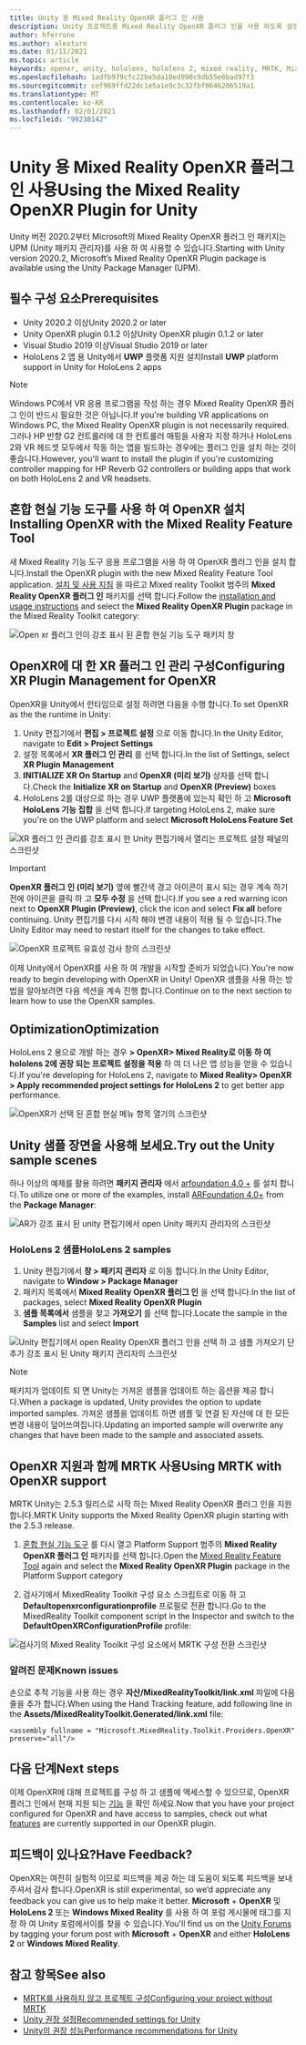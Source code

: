 ```yaml
---
title: Unity 용 Mixed Reality OpenXR 플러그 인 사용
description: Unity 프로젝트용 Mixed Reality OpenXR 플러그 인을 사용 하도록 설정 하는 방법에 대해 알아봅니다.
author: hferrone
ms.author: alexturn
ms.date: 01/11/2021
ms.topic: article
keywords: openxr, unity, hololens, hololens 2, mixed reality, MRTK, Mixed Reality Toolkit, 보강 현실, 가상 현실, 혼합 현실 헤드셋, 학습, 자습서, 시작
ms.openlocfilehash: 1adfb979cfc22be5da18ed990c9db55e6bad97f3
ms.sourcegitcommit: cef969ffd22dc1e5a1e9c3c32fbf0646206519a1
ms.translationtype: MT
ms.contentlocale: ko-KR
ms.lasthandoff: 02/01/2021
ms.locfileid: "99238142"
---
```

# <a name="using-the-mixed-reality-openxr-plugin-for-unity"></a><span data-ttu-id="1c14e-104">Unity 용 Mixed Reality OpenXR 플러그 인 사용</span><span class="sxs-lookup"><span data-stu-id="1c14e-104">Using the Mixed Reality OpenXR Plugin for Unity</span></span>

<span data-ttu-id="1c14e-105">Unity 버전 2020.2부터 Microsoft의 Mixed Reality OpenXR 플러그 인 패키지는 UPM (Unity 패키지 관리자)를 사용 하 여 사용할 수 있습니다.</span><span class="sxs-lookup"><span data-stu-id="1c14e-105">Starting with Unity version 2020.2, Microsoft’s Mixed Reality OpenXR Plugin package is available using the Unity Package Manager (UPM).</span></span>

## <a name="prerequisites"></a><span data-ttu-id="1c14e-106">필수 구성 요소</span><span class="sxs-lookup"><span data-stu-id="1c14e-106">Prerequisites</span></span>

* <span data-ttu-id="1c14e-107">Unity 2020.2 이상</span><span class="sxs-lookup"><span data-stu-id="1c14e-107">Unity 2020.2 or later</span></span>
* <span data-ttu-id="1c14e-108">Unity OpenXR plugin 0.1.2 이상</span><span class="sxs-lookup"><span data-stu-id="1c14e-108">Unity OpenXR plugin 0.1.2 or later</span></span>
* <span data-ttu-id="1c14e-109">Visual Studio 2019 이상</span><span class="sxs-lookup"><span data-stu-id="1c14e-109">Visual Studio 2019 or later</span></span>
* <span data-ttu-id="1c14e-110">HoloLens 2 앱 용 Unity에서 **UWP** 플랫폼 지원 설치</span><span class="sxs-lookup"><span data-stu-id="1c14e-110">Install **UWP** platform support in Unity for HoloLens 2 apps</span></span>

> [!NOTE]
> <span data-ttu-id="1c14e-111">Windows PC에서 VR 응용 프로그램을 작성 하는 경우 Mixed Reality OpenXR 플러그 인이 반드시 필요한 것은 아닙니다.</span><span class="sxs-lookup"><span data-stu-id="1c14e-111">If you're building VR applications on Windows PC, the Mixed Reality OpenXR plugin is not necessarily required.</span></span> <span data-ttu-id="1c14e-112">그러나 HP 반향 G2 컨트롤러에 대 한 컨트롤러 매핑을 사용자 지정 하거나 HoloLens 2와 VR 헤드셋 모두에서 작동 하는 앱을 빌드하는 경우에는 플러그 인을 설치 하는 것이 좋습니다.</span><span class="sxs-lookup"><span data-stu-id="1c14e-112">However, you'll want to install the plugin if you're customizing controller mapping for HP Reverb G2 controllers or building apps that work on both HoloLens 2 and VR headsets.</span></span>

## <a name="installing-openxr-with-the-mixed-reality-feature-tool"></a><span data-ttu-id="1c14e-113">혼합 현실 기능 도구를 사용 하 여 OpenXR 설치</span><span class="sxs-lookup"><span data-stu-id="1c14e-113">Installing OpenXR with the Mixed Reality Feature Tool</span></span>

<span data-ttu-id="1c14e-114">새 Mixed Reality 기능 도구 응용 프로그램을 사용 하 여 OpenXR 플러그 인을 설치 합니다.</span><span class="sxs-lookup"><span data-stu-id="1c14e-114">Install the OpenXR plugin with the new Mixed Reality Feature Tool application.</span></span> <span data-ttu-id="1c14e-115">[설치 및 사용 지침](welcome-to-mr-feature-tool.md) 을 따르고 Mixed reality Toolkit 범주의 **Mixed Reality OpenXR 플러그 인** 패키지를 선택 합니다.</span><span class="sxs-lookup"><span data-stu-id="1c14e-115">Follow the [installation and usage instructions](welcome-to-mr-feature-tool.md) and select the **Mixed Reality OpenXR Plugin** package in the Mixed Reality Toolkit category:</span></span>

![Open xr 플러그 인이 강조 표시 된 혼합 현실 기능 도구 패키지 창](images/feature-tool-openxr.png)

## <a name="configuring-xr-plugin-management-for-openxr"></a><span data-ttu-id="1c14e-117">OpenXR에 대 한 XR 플러그 인 관리 구성</span><span class="sxs-lookup"><span data-stu-id="1c14e-117">Configuring XR Plugin Management for OpenXR</span></span>

<span data-ttu-id="1c14e-118">OpenXR을 Unity에서 런타임으로 설정 하려면 다음을 수행 합니다.</span><span class="sxs-lookup"><span data-stu-id="1c14e-118">To set OpenXR as the the runtime in Unity:</span></span>

1. <span data-ttu-id="1c14e-119">Unity 편집기에서 **편집 > 프로젝트 설정** 으로 이동 합니다.</span><span class="sxs-lookup"><span data-stu-id="1c14e-119">In the Unity Editor, navigate to **Edit > Project Settings**</span></span>
2. <span data-ttu-id="1c14e-120">설정 목록에서 **XR 플러그 인 관리** 를 선택 합니다.</span><span class="sxs-lookup"><span data-stu-id="1c14e-120">In the list of Settings, select **XR Plugin Management**</span></span>
3. <span data-ttu-id="1c14e-121">**INITIALIZE XR On Startup** and **OpenXR (미리 보기)** 상자를 선택 합니다.</span><span class="sxs-lookup"><span data-stu-id="1c14e-121">Check the **Initialize XR on Startup** and **OpenXR (Preview)** boxes</span></span>
4. <span data-ttu-id="1c14e-122">HoloLens 2를 대상으로 하는 경우 UWP 플랫폼에 있는지 확인 하 고 **Microsoft HoloLens 기능 집합** 을 선택 합니다.</span><span class="sxs-lookup"><span data-stu-id="1c14e-122">If targeting HoloLens 2, make sure you're on the UWP platform and select **Microsoft HoloLens Feature Set**</span></span>

![XR 플러그 인 관리를 강조 표시 한 Unity 편집기에서 열리는 프로젝트 설정 패널의 스크린샷](images/openxr-img-05.png)

> [!IMPORTANT]
> <span data-ttu-id="1c14e-124">**OpenXR 플러그 인 (미리 보기)** 옆에 빨간색 경고 아이콘이 표시 되는 경우 계속 하기 전에 아이콘을 클릭 하 고 **모두 수정** 을 선택 합니다.</span><span class="sxs-lookup"><span data-stu-id="1c14e-124">If you see a red warning icon next to **OpenXR Plugin (Preview)**, click the icon and select **Fix all** before continuing.</span></span> <span data-ttu-id="1c14e-125">Unity 편집기를 다시 시작 해야 변경 내용이 적용 될 수 있습니다.</span><span class="sxs-lookup"><span data-stu-id="1c14e-125">The Unity Editor may need to restart itself for the changes to take effect.</span></span>

![OpenXR 프로젝트 유효성 검사 창의 스크린샷](images/openxr-img-06.png)

<span data-ttu-id="1c14e-127">이제 Unity에서 OpenXR를 사용 하 여 개발을 시작할 준비가 되었습니다.</span><span class="sxs-lookup"><span data-stu-id="1c14e-127">You're now ready to begin developing with OpenXR in Unity!</span></span>  <span data-ttu-id="1c14e-128">OpenXR 샘플을 사용 하는 방법을 알아보려면 다음 섹션을 계속 진행 합니다.</span><span class="sxs-lookup"><span data-stu-id="1c14e-128">Continue on to the next section to learn how to use the OpenXR samples.</span></span>

## <a name="optimization"></a><span data-ttu-id="1c14e-129">Optimization</span><span class="sxs-lookup"><span data-stu-id="1c14e-129">Optimization</span></span>

<span data-ttu-id="1c14e-130">HoloLens 2 용으로 개발 하는 경우 **> OpenXR> Mixed Reality로 이동 하 여 hololens 2에 권장 되는 프로젝트 설정을 적용** 하 여 더 나은 앱 성능을 얻을 수 있습니다.</span><span class="sxs-lookup"><span data-stu-id="1c14e-130">If you're developing for HoloLens 2, navigate to **Mixed Reality> OpenXR > Apply recommended project settings for HoloLens 2** to get better app performance.</span></span>

![OpenXR가 선택 된 혼합 현실 메뉴 항목 열기의 스크린샷](images/openxr-img-08.png)

## <a name="try-out-the-unity-sample-scenes"></a><span data-ttu-id="1c14e-132">Unity 샘플 장면을 사용해 보세요.</span><span class="sxs-lookup"><span data-stu-id="1c14e-132">Try out the Unity sample scenes</span></span>

<span data-ttu-id="1c14e-133">하나 이상의 예제를 활용 하려면 **패키지 관리자** 에서 [arfoundation 4.0 +](https://docs.unity3d.com/Packages/com.unity.xr.arfoundation@4.1/manual/index.html#installing-ar-foundation) 를 설치 합니다.</span><span class="sxs-lookup"><span data-stu-id="1c14e-133">To utilize one or more of the examples, install [ARFoundation 4.0+](https://docs.unity3d.com/Packages/com.unity.xr.arfoundation@4.1/manual/index.html#installing-ar-foundation) from the **Package Manager**:</span></span>

![AR가 강조 표시 된 unity 편집기에서 open Unity 패키지 관리자의 스크린샷](images/openxr-img-09.png)

### <a name="hololens-2-samples"></a><span data-ttu-id="1c14e-135">HoloLens 2 샘플</span><span class="sxs-lookup"><span data-stu-id="1c14e-135">HoloLens 2 samples</span></span>

1. <span data-ttu-id="1c14e-136">Unity 편집기에서 **창 > 패키지 관리자** 로 이동 합니다.</span><span class="sxs-lookup"><span data-stu-id="1c14e-136">In the Unity Editor, navigate to **Window > Package Manager**</span></span>
2. <span data-ttu-id="1c14e-137">패키지 목록에서 **Mixed Reality OpenXR 플러그 인** 을 선택 합니다.</span><span class="sxs-lookup"><span data-stu-id="1c14e-137">In the list of packages, select **Mixed Reality OpenXR Plugin**</span></span>
3. <span data-ttu-id="1c14e-138">**샘플 목록에서** 샘플을 찾고 **가져오기** 를 선택 합니다.</span><span class="sxs-lookup"><span data-stu-id="1c14e-138">Locate the sample in the **Samples** list and select **Import**</span></span>

![Unity 편집기에서 open Reality OpenXR 플러그 인을 선택 하 고 샘플 가져오기 단추가 강조 표시 된 Unity 패키지 관리자의 스크린샷](images/openxr-img-03.png)

<!-- ### For all other OpenXR samples

1. In the Unity Editor, navigate to **Window > Package Manager**
2. In the list of packages, select **OpenXR Plugin**
3. Locate the sample in the **Samples** list and select **Import**

![Screenshot of Unity Package Manager open in Unity editor with OpenXR Plugin selected and samples import button highlighted](images/openxr-img-10.png) -->

> [!NOTE]
> <span data-ttu-id="1c14e-140">패키지가 업데이트 되 면 Unity는 가져온 샘플을 업데이트 하는 옵션을 제공 합니다.</span><span class="sxs-lookup"><span data-stu-id="1c14e-140">When a package is updated, Unity provides the option to update imported samples.</span></span>  <span data-ttu-id="1c14e-141">가져온 샘플을 업데이트 하면 샘플 및 연결 된 자산에 대 한 모든 변경 내용이 덮어쓰여집니다.</span><span class="sxs-lookup"><span data-stu-id="1c14e-141">Updating an imported sample will overwrite any changes that have been made to the sample and associated assets.</span></span>

## <a name="using-mrtk-with-openxr-support"></a><span data-ttu-id="1c14e-142">OpenXR 지원과 함께 MRTK 사용</span><span class="sxs-lookup"><span data-stu-id="1c14e-142">Using MRTK with OpenXR support</span></span>

<span data-ttu-id="1c14e-143">MRTK Unity는 2.5.3 릴리스로 시작 하는 Mixed Reality OpenXR 플러그 인을 지원 합니다.</span><span class="sxs-lookup"><span data-stu-id="1c14e-143">MRTK Unity supports the Mixed Reality OpenXR plugin starting with the 2.5.3 release.</span></span>  

1. <span data-ttu-id="1c14e-144">[혼합 현실 기능 도구](welcome-to-mr-feature-tool.md) 를 다시 열고 Platform Support 범주의 **Mixed Reality OpenXR 플러그 인** 패키지를 선택 합니다.</span><span class="sxs-lookup"><span data-stu-id="1c14e-144">Open the [Mixed Reality Feature Tool](welcome-to-mr-feature-tool.md) again and select the **Mixed Reality OpenXR Plugin** package in the Platform Support category</span></span>

<!-- MRTK plugins can be installed from the same scoped registries as you set up when [installing the Mixed Reality OpenXR plugin](#installing-the-mixed-reality-openxr-plugin). You can find more detailed information in the [MRTK documentation](https://microsoft.github.io/MixedRealityToolkit-Unity/Documentation/usingupm.html#registering-the-mixed-reality-component-server).

1. Add following packages in your **[projectRoot]/Packages/manifest.json** file:

```json
"dependencies": {
    "com.microsoft.mixedreality.toolkit.foundation": "2.5.3",
    "com.microsoft.mixedreality.toolkit.tools": "2.5.3",
    "com.microsoft.mixedreality.toolkit.examples": "2.5.3",
    …
}
``` -->

2. <span data-ttu-id="1c14e-145">검사기에서 MixedReality Toolkit 구성 요소 스크립트로 이동 하 고 **Defaultopenxrconfigurationprofile** 프로필로 전환 합니다.</span><span class="sxs-lookup"><span data-stu-id="1c14e-145">Go to the MixedReality Toolkit component script in the Inspector and switch to the **DefaultOpenXRConfigurationProfile** profile:</span></span>

![검사기의 Mixed Reality Toolkit 구성 요소에서 MRTK 구성 전환 스크린샷](images/openxr-img-11.png)

### <a name="known-issues"></a><span data-ttu-id="1c14e-147">알려진 문제</span><span class="sxs-lookup"><span data-stu-id="1c14e-147">Known issues</span></span> 

<span data-ttu-id="1c14e-148">손으로 추적 기능을 사용 하는 경우 **자산/MixedRealityToolkit/link.xml** 파일에 다음 줄을 추가 합니다.</span><span class="sxs-lookup"><span data-stu-id="1c14e-148">When using the Hand Tracking feature, add following line in the **Assets/MixedRealityToolkit.Generated/link.xml** file:</span></span>

```
<assembly fullname = "Microsoft.MixedReality.Toolkit.Providers.OpenXR" preserve="all"/>
```

## <a name="next-steps"></a><span data-ttu-id="1c14e-149">다음 단계</span><span class="sxs-lookup"><span data-stu-id="1c14e-149">Next steps</span></span>

<span data-ttu-id="1c14e-150">이제 OpenXR에 대해 프로젝트를 구성 하 고 샘플에 액세스할 수 있으므로, OpenXR 플러그 인에서 현재 지원 되는 [기능](openxr-supported-features.md) 을 확인 하세요.</span><span class="sxs-lookup"><span data-stu-id="1c14e-150">Now that you have your project configured for OpenXR and have access to samples, check out what [features](openxr-supported-features.md) are currently supported in our OpenXR plugin.</span></span>

## <a name="have-feedback"></a><span data-ttu-id="1c14e-151">피드백이 있나요?</span><span class="sxs-lookup"><span data-stu-id="1c14e-151">Have Feedback?</span></span>

<span data-ttu-id="1c14e-152">OpenXR는 여전히 실험적 이므로 피드백을 제공 하는 데 도움이 되도록 피드백을 보내 주셔서 감사 합니다.</span><span class="sxs-lookup"><span data-stu-id="1c14e-152">OpenXR is still experimental, so we’d appreciate any feedback you can give us to help make it better.</span></span> <span data-ttu-id="1c14e-153">[](https://aka.ms/unityforums) **Microsoft**  +  **OpenXR** 및 **HoloLens 2** 또는 **Windows Mixed Reality** 를 사용 하 여 포럼 게시물에 태그를 지정 하 여 Unity 포럼에서이를 찾을 수 있습니다.</span><span class="sxs-lookup"><span data-stu-id="1c14e-153">You'll find us on the [Unity Forums](https://aka.ms/unityforums) by tagging your forum post with **Microsoft** + **OpenXR** and either **HoloLens 2** or **Windows Mixed Reality**.</span></span>

## <a name="see-also"></a><span data-ttu-id="1c14e-154">참고 항목</span><span class="sxs-lookup"><span data-stu-id="1c14e-154">See also</span></span>

* [<span data-ttu-id="1c14e-155">MRTK를 사용하지 않고 프로젝트 구성</span><span class="sxs-lookup"><span data-stu-id="1c14e-155">Configuring your project without MRTK</span></span>](configure-unity-project.md)
* [<span data-ttu-id="1c14e-156">Unity 권장 설정</span><span class="sxs-lookup"><span data-stu-id="1c14e-156">Recommended settings for Unity</span></span>](recommended-settings-for-unity.md)
* [<span data-ttu-id="1c14e-157">Unity의 권장 성능</span><span class="sxs-lookup"><span data-stu-id="1c14e-157">Performance recommendations for Unity</span></span>](performance-recommendations-for-unity.md#how-to-profile-with-unity)
